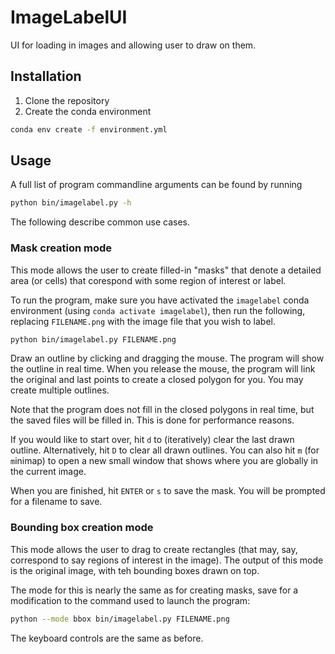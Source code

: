 # ImageLabelUI
UI for loading in images and allowing user to draw on them.

## Installation

1. Clone the repository
2. Create the conda environment

```bash
conda env create -f environment.yml
```
## Usage

A full list of program commandline arguments can be found by running

```bash
python bin/imagelabel.py -h
```
The following describe common use cases.

### Mask creation mode
This mode allows the user to create filled-in "masks" that denote a detailed area (or cells) that corespond with some region of interest or label.

To run the program, make sure you have activated the `imagelabel` conda environment (using `conda activate imagelabel`), then run the following, replacing `FILENAME.png` with the image file that you wish to label.

```bash
python bin/imagelabel.py FILENAME.png
```

Draw an outline by clicking and dragging the mouse. The program will show the outline in real time. When you release the mouse, the program will link the original and last points to create a closed polygon for you. You may create multiple outlines.

Note that the program does not fill in the closed polygons in real time, but the saved files will be filled in. This is done for performance reasons.

If you would like to start over, hit `d` to (iteratively) clear the last drawn outline. Alternatively, hit `D` to clear all drawn outlines. You can also hit `m` (for `m`inimap) to open a new small window that shows where you are globally in the current image.

When you are finished, hit `ENTER` or `s` to save the mask. You will be prompted for a filename to save. 

### Bounding box creation mode
This mode allows the user to drag to create rectangles (that may, say, correspond to say regions of interest in the image). The output of this mode is the original image, with teh bounding boxes drawn on top.

The mode for this is nearly the same as for creating masks, save for a modification to the command used to launch the program:

```bash
python --mode bbox bin/imagelabel.py FILENAME.png
```
The keyboard controls are the same as before.
